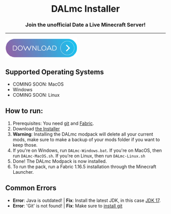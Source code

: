 <h1 align = "center">DALmc Installer</h1>
<h3 align = "center">Join the unofficial Date a Live Minecraft Server!</h3>

_______

<a href = "https://github.com/DALmc/Installer/releases/latest">
<img src="https://raw.githubusercontent.com/afkvido/image-repository/ImageRepo/Modern%20Download%20Button.png" width="225"/>
</a>


## Supported Operating Systems
- COMING SOON: MacOS
- Windows
- COMING SOON: Linux

## How to run:
1. Prerequisites: You need [git](https://git-scm.com/downloads) and [Fabric](https://fabricmc.net/).
2. Download [the Installer](https://github.com/DALmc/Installer/releases)
3. **Warning**: Installing the DALmc modpack will delete all your current mods, make sure to make a backup of your mods folder if you want to keep those.
4. If you're on Windows, run `DALmc-Windows.bat`. If you're on MacOS, then run `DALmc-MacOS.sh`. If you're on Linux, then run `DALmc-Linux.sh`
5. Done! The DALmc Modpack is now installed.
6. To run the pack, run a Fabric 1.16.5 installation through the Minecraft Launcher.


## Common Errors
- **Error**: Java is outdated! | **Fix**: Install the latest JDK, in this case [JDK 17](https://www.oracle.com/java/technologies/downloads).
- **Error**: 'Git' is not found! | **Fix**: Make sure to [install git](https://git-scm.com/downloads)

